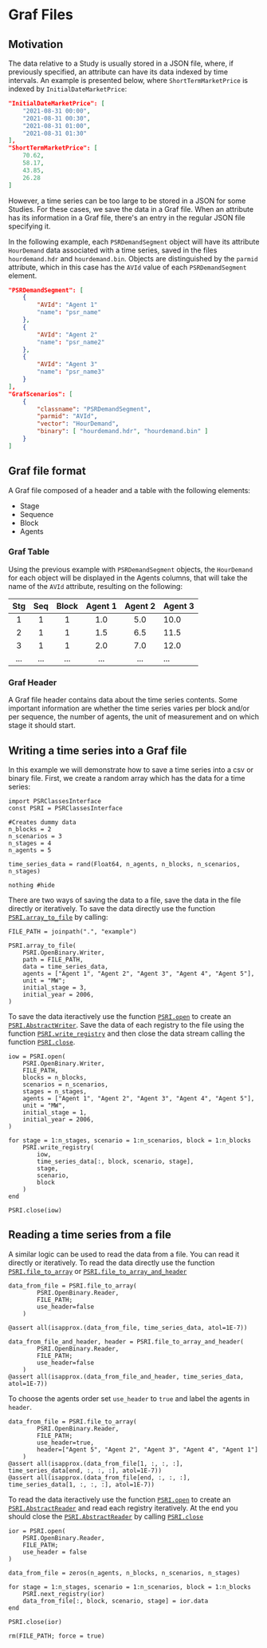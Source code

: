 # Graf Files

## Motivation

The data relative to a Study is usually stored in a JSON file, where, if previously specified, an attribute can have its data indexed by time intervals. An example is presented below, where `ShortTermMarketPrice` is indexed by `InitialDateMarketPrice`:

```json
"InitialDateMarketPrice": [  
    "2021-08-31 00:00",
    "2021-08-31 00:30",
    "2021-08-31 01:00",
    "2021-08-31 01:30"
],
"ShortTermMarketPrice": [
    70.62,
    58.17,
    43.85,
    26.28
]
```

However, a time series can be too large to be stored in a JSON for some Studies. For these cases, we save the data in a Graf file. When an attribute has its information in a Graf file, there's an entry in the regular JSON file specifying it. 

In the following example, each `PSRDemandSegment` object will have its attribute `HourDemand` data associated with a time series, saved in the files `hourdemand.hdr` and `hourdemand.bin`. Objects are distinguished by the `parmid` attribute, which in this case has the `AVId` value of each `PSRDemandSegment` element. 


```json
"PSRDemandSegment": [
    {
        "AVId": "Agent 1"
        "name": "psr_name"
    },
    {
        "AVId": "Agent 2"
        "name": "psr_name2"
    },
    {
        "AVId": "Agent 3"
        "name": "psr_name3"
    }
],
"GrafScenarios": [
    {
        "classname": "PSRDemandSegment",
        "parmid": "AVId",
        "vector": "HourDemand",
        "binary": [ "hourdemand.hdr", "hourdemand.bin" ]
    }
]
```


## Graf file format

A Graf file composed of a header and a table with the following elements:

- Stage 
- Sequence 
- Block
- Agents

### Graf Table

Using the previous example with `PSRDemandSegment` objects, the `HourDemand` for each object will be displayed in the Agents columns, that will take the name of the `AVId` attribute, resulting on the following:

| **Stg** | **Seq** | **Block** | **Agent 1** | **Agent 2** | **Agent 3** |
|:-----:|:-----:|:-----:|:-----------:|:-----------:|-------------|
|   1   |   1   |   1   |    1.0      |     5.0     |    10.0     |
|   2   |   1   |   1   |    1.5      |     6.5     |    11.5     |
| 3     | 1     | 1     |    2.0      |     7.0     |    12.0     |
| ...   | ...   | ...   |    ...      |     ...     |     ...     |

### Graf Header

A Graf file header contains data about the time series contents. Some important information are whether the time series varies per block and/or per sequence, the number of agents, the unit of measurement and on which stage it should start. 


## Writing a time series into a Graf file

In this example we will demonstrate how to save a time series into a csv or binary file. 
First, we create a random array which has the data for a time series:

```@example rw_file
import PSRClassesInterface
const PSRI = PSRClassesInterface

#Creates dummy data
n_blocks = 2
n_scenarios = 3
n_stages = 4
n_agents = 5

time_series_data = rand(Float64, n_agents, n_blocks, n_scenarios, n_stages)

nothing #hide
```

There are two ways of saving the data to a file, save the data in the file directly or iteratively.
To save the data directly use the function [`PSRI.array_to_file`](@ref) by calling:
```@example rw_file
FILE_PATH = joinpath(".", "example")

PSRI.array_to_file(
    PSRI.OpenBinary.Writer,
    path = FILE_PATH,
    data = time_series_data,
    agents = ["Agent 1", "Agent 2", "Agent 3", "Agent 4", "Agent 5"],
    unit = "MW";
    initial_stage = 3,
    initial_year = 2006,
)
```

To save the data iteractively use the function [`PSRI.open`](@ref) to create an [`PSRI.AbstractWriter`](@ref).
Save the data of each registry to the file using the function [`PSRI.write_registry`](@ref) and then close the data stream
calling the function [`PSRI.close`](@ref).

```@example rw_file 
iow = PSRI.open(
    PSRI.OpenBinary.Writer,
    FILE_PATH,
    blocks = n_blocks,
    scenarios = n_scenarios,
    stages = n_stages,
    agents = ["Agent 1", "Agent 2", "Agent 3", "Agent 4", "Agent 5"],
    unit = "MW",
    initial_stage = 1,
    initial_year = 2006,
)

for stage = 1:n_stages, scenario = 1:n_scenarios, block = 1:n_blocks
    PSRI.write_registry(
        iow,
        time_series_data[:, block, scenario, stage],
        stage,
        scenario,
        block
    )
end

PSRI.close(iow)
```
## Reading a time series from a file

A similar logic can be used to read the data from a file. You can read it directly or iteratively.
To read the data directly use the function [`PSRI.file_to_array`](@ref) or [`PSRI.file_to_array_and_header`](@ref)
```@example rw_file
data_from_file = PSRI.file_to_array(
        PSRI.OpenBinary.Reader, 
        FILE_PATH;
        use_header=false
    )

@assert all(isapprox.(data_from_file, time_series_data, atol=1E-7))

data_from_file_and_header, header = PSRI.file_to_array_and_header(
        PSRI.OpenBinary.Reader, 
        FILE_PATH;
        use_header=false
    )
@assert all(isapprox.(data_from_file_and_header, time_series_data, atol=1E-7))
```

To choose the agents order set `use_header` to `true` and label the agents in `header`.

```@example rw_file
data_from_file = PSRI.file_to_array(
        PSRI.OpenBinary.Reader, 
        FILE_PATH;
        use_header=true,
        header=["Agent 5", "Agent 2", "Agent 3", "Agent 4", "Agent 1"]
    )
@assert all(isapprox.(data_from_file[1, :, :, :], time_series_data[end, :, :, :], atol=1E-7))
@assert all(isapprox.(data_from_file[end, :, :, :], time_series_data[1, :, :, :], atol=1E-7))
```

To read the data iteractively use the function [`PSRI.open`](@ref) to create an [`PSRI.AbstractReader`](@ref) and
read each registry iteratively. At the end you should close the [`PSRI.AbstractReader`](@ref) by calling [`PSRI.close`](@ref)
```@example rw_file
ior = PSRI.open(
    PSRI.OpenBinary.Reader, 
    FILE_PATH;
    use_header = false
)

data_from_file = zeros(n_agents, n_blocks, n_scenarios, n_stages)

for stage = 1:n_stages, scenario = 1:n_scenarios, block = 1:n_blocks
    PSRI.next_registry(ior)
    data_from_file[:, block, scenario, stage] = ior.data
end

PSRI.close(ior)

rm(FILE_PATH; force = true)
```
